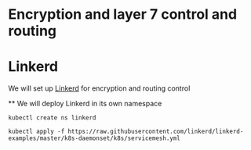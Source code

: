 # Encryption and layer 7 control and routing

# Linkerd

We will set up [Linkerd](https://linkerd.io) for encryption and routing control

** We will deploy Linkerd in its own namespace

```kubectl create ns linkerd```
```
kubectl apply -f https://raw.githubusercontent.com/linkerd/linkerd-examples/master/k8s-daemonset/k8s/servicemesh.yml
```



